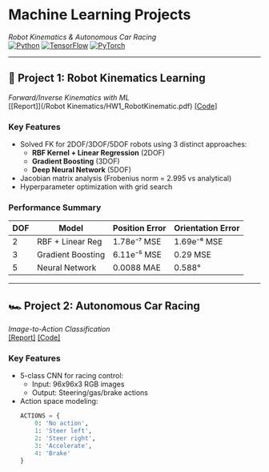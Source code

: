 # Machine Learning Projects  
*Robot Kinematics & Autonomous Car Racing*  
[![Python](https://img.shields.io/badge/Python-3.8%2B-blue)](https://www.python.org/)
[![TensorFlow](https://img.shields.io/badge/TensorFlow-2.12-orange)](https://www.tensorflow.org/)
[![PyTorch](https://img.shields.io/badge/PyTorch-2.0-red)](https://pytorch.org/)

---

## 🦾 Project 1: Robot Kinematics Learning  
*Forward/Inverse Kinematics with ML*  
[[Report]](/Robot Kinematics/HW1_RobotKinematic.pdf) [[Code]](robot_kinematics/)

### Key Features
- Solved FK for 2DOF/3DOF/5DOF robots using 3 distinct approaches:
  - **RBF Kernel + Linear Regression** (2DOF)
  - **Gradient Boosting** (3DOF)
  - **Deep Neural Network** (5DOF)
- Jacobian matrix analysis (Frobenius norm = 2.995 vs analytical)
- Hyperparameter optimization with grid search

### Performance Summary
| DOF | Model                | Position Error | Orientation Error |
|-----|----------------------|----------------|-------------------|
| 2   | RBF + Linear Reg     | 1.78e⁻⁷ MSE    | 1.69e⁻⁶ MSE       |
| 3   | Gradient Boosting    | 6.11e⁻⁵ MSE    | 0.29 MSE          |
| 5   | Neural Network       | 0.0088 MAE     | 0.588°            |

---

## 🏎️ Project 2: Autonomous Car Racing  
*Image-to-Action Classification*  
[[Report]](HW2_CarRacing.pdf) [[Code]](car_racing/)

### Key Features
- 5-class CNN for racing control:
  - Input: 96x96x3 RGB images
  - Output: Steering/gas/brake actions
- Action space modeling:
  ```python
  ACTIONS = {
      0: 'No action',
      1: 'Steer left',
      2: 'Steer right', 
      3: 'Accelerate',
      4: 'Brake'
  }

